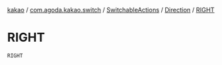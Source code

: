 [kakao](../../../index.md) / [com.agoda.kakao.switch](../../index.md) / [SwitchableActions](../index.md) / [Direction](index.md) / [RIGHT](./-r-i-g-h-t.md)

# RIGHT

`RIGHT`